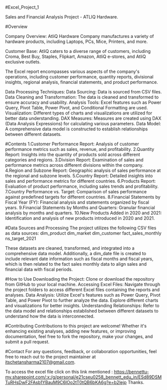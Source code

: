#Excel_Project_1

Sales and Financial Analysis Project - ATLIQ Hardware.

#Overview

Company Overview: AtliQ Hardware Company manufactures a variety of hardware products, including Laptops, PCs, Mice, Printers, and more.

Customer Base: AtliQ caters to a diverse range of customers, including Croma, Best Buy, Staples, Flipkart, Amazon, AtliQ e-stores, and AtliQ exclusive outlets.

The Excel report encompasses various aspects of the company's operations, including customer performance, quantity reports, divisional insights, regional analysis, financial statements, and product performance.

Data Processing Techniques:
Data Sourcing: Data is sourced from CSV files.
Data Cleaning and Transformation: The data is cleaned and transformed to ensure accuracy and usability.
Analysis Tools: Excel features such as Power Query, Pivot Table, Power Pivot, and Conditional Formatting are used.
Visualization: Different types of charts and visualizations are utilized for better data understanding.
DAX Measures: Measures are created using DAX (Data Analysis Expressions) for calculating various parameters.
Data Model: A comprehensive data model is constructed to establish relationships between different datasets.

#Contents
1.Customer Performance Report: Analysis of customer performance metrics such as sales, revenue, and profitability.
2.Quantity Report: Insights into the quantity of products sold across different categories and regions.
3.Division Report: Examination of sales and performance metrics across different divisions within the company.
4.Region and Subzone Report: Geographic analysis of sales performance at the regional and subzone levels.
5.Country Report: Detailed insights into sales and performance metrics for different countries.
6.Products Report: Evaluation of product performance, including sales trends and profitability.
7.Country Performance vs. Target: Comparison of sales performance against predefined targets for different countries.
8.Financial Statements by Fiscal Year (FY): Financial analysis and statements organized by fiscal years.
9.Financial Statements by Months and Quarters: Granular financial analysis by months and quarters.
10.New Products Added in 2020 and 2021: Identification and analysis of new products introduced in 2020 and 2021.

#Data Sources and Processing
The project utilizes the following CSV files as data sources:
dim_product
dim_market
dim_customer
fact_sales_monthly
ns_target_2021

These datasets are cleaned, transformed, and integrated into a comprehensive data model. Additionally, a dim_date file is created to include relevant date information such as fiscal months and fiscal years, which is then related to the fact sales monthly data to align sales and financial data with fiscal periods.

#How to Use
Downloading the Project: Clone or download the repository from GitHub to your local machine.
Accessing Excel Files: Navigate through the project folders to access different Excel files containing the reports and analyses.
Data Analysis: Utilize Excel's features such as Power Query, Pivot Table, and Power Pivot to further analyze the data. Explore different charts and visualizations for better insights.
Understanding Relationships: Refer to the data model and relationships established between different datasets to understand how the data is interconnected.

#Contributing
Contributions to this project are welcome! Whether it's enhancing existing analyses, adding new features, or improving documentation, feel free to fork the repository, make your changes, and submit a pull request.

#Contact
For any questions, feedback, or collaboration opportunities, feel free to reach out to the project maintainer at itschetansharma2107@gmail.com.


To access the excel file click on this link mentioned : https://bennettu-my.sharepoint.com/:x:/g/personal/e21cseu0258_bennett_edu_in/ESd89DSMTuRHsDwF2FAsb1YBauM9C6IOo2tT0tQB6bKA6g?e=b2lejp
Thanks.

